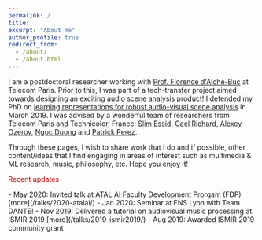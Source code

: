 ```yaml
---
permalink: /
title:
excerpt: "About me"
author_profile: true
redirect_from: 
  - /about/
  - /about.html
---
```


I am a postdoctoral researcher working with [Prof. Florence d'Alché-Buc](https://scholar.google.com/citations?user=-qbL7z0AAAAJ&hl=en) at Telecom Paris. Prior to this, I was part of a tech-transfer project aimed towards designing an exciting audio scene analysis product! I defended my PhD on [learning representations for robust audio-visual scene analysis](https://pastel.archives-ouvertes.fr/tel-02115465) in March 2019. I was advised by a wonderful team of researchers from Telecom Paris and Technicolor, France: [Slim Essid](https://scholar.google.com/citations?user=5dP_Pv0AAAAJ&hl=en), [Gael Richard](https://scholar.google.com/citations?user=xn70tPIAAAAJ&hl=en), [Alexey Ozerov](https://scholar.google.com/citations?user=LnV-0z0AAAAJ&hl=en), [Ngoc Duong](https://scholar.google.com/citations?user=-_dcJlEAAAAJ&hl=en) and [Patrick Perez](https://scholar.google.com/citations?user=8Cph5uQAAAAJ&hl=en). 

Through these pages, I wish to share work that I do and if possible, other content/ideas that I find engaging in areas of interest such as multimedia & ML research, music, philosophy, etc. Hope you enjoy it!


<p style="color:#b30000">Recent updates</p>
 - May 2020: Invited talk at ATAL AI Faculty Development Prorgam (FDP) [more](/talks/2020-atalai/)
 - Jan 2020: Seminar at ENS Lyon with Team DANTE!
 - Nov 2019: Delivered a tutorial on audiovisual music processing at ISMIR 2019 [more](/talks/2019-ismir2019/)  
 - Aug 2019: Awarded ISMIR 2019 community grant
